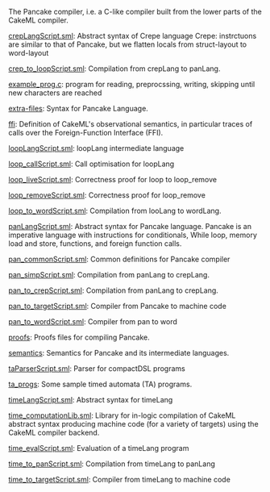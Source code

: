 The Pancake compiler, i.e. a C-like compiler built from the lower
parts of the CakeML compiler.

[crepLangScript.sml](crepLangScript.sml):
Abstract syntax of Crepe language
Crepe: instrctuons are similar to that of
Pancake, but we flatten locals from
struct-layout to word-layout

[crep_to_loopScript.sml](crep_to_loopScript.sml):
Compilation from crepLang to panLang.

[example_prog.c](example_prog.c):
program for
 reading, preprocssing, writing,
 skipping until new characters are reached

[extra-files](extra-files):
Syntax for Pancake Language.

[ffi](ffi):
Definition of CakeML's observational semantics, in particular traces of calls
over the Foreign-Function Interface (FFI).

[loopLangScript.sml](loopLangScript.sml):
loopLang intermediate language

[loop_callScript.sml](loop_callScript.sml):
Call optimisation for loopLang

[loop_liveScript.sml](loop_liveScript.sml):
Correctness proof for loop to loop_remove

[loop_removeScript.sml](loop_removeScript.sml):
Correctness proof for loop_remove

[loop_to_wordScript.sml](loop_to_wordScript.sml):
Compilation from looLang to wordLang.

[panLangScript.sml](panLangScript.sml):
Abstract syntax for Pancake language.
Pancake is an imperative language with
instructions for conditionals, While loop,
memory load and store, functions,
and foreign function calls.

[pan_commonScript.sml](pan_commonScript.sml):
Common definitions for Pancake compiler

[pan_simpScript.sml](pan_simpScript.sml):
Compilation from panLang to crepLang.

[pan_to_crepScript.sml](pan_to_crepScript.sml):
Compilation from panLang to crepLang.

[pan_to_targetScript.sml](pan_to_targetScript.sml):
Compiler from Pancake to machine code

[pan_to_wordScript.sml](pan_to_wordScript.sml):
Compiler from pan to word

[proofs](proofs):
Proofs files for compiling Pancake.

[semantics](semantics):
Semantics for Pancake and its intermediate languages.

[taParserScript.sml](taParserScript.sml):
Parser for compactDSL programs

[ta_progs](ta_progs):
Some sample timed automata (TA) programs.

[timeLangScript.sml](timeLangScript.sml):
Abstract syntax for timeLang

[time_computationLib.sml](time_computationLib.sml):
Library for in-logic compilation of CakeML abstract syntax producing machine
code (for a variety of targets) using the CakeML compiler backend.

[time_evalScript.sml](time_evalScript.sml):
Evaluation of a timeLang program

[time_to_panScript.sml](time_to_panScript.sml):
Compilation from timeLang to panLang

[time_to_targetScript.sml](time_to_targetScript.sml):
Compiler from timeLang to machine code
